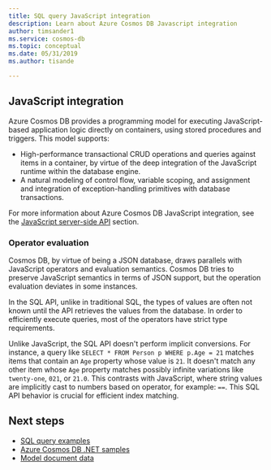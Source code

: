 ```yaml
---
title: SQL query JavaScript integration
description: Learn about Azure Cosmos DB Javascript integration
author: timsander1
ms.service: cosmos-db
ms.topic: conceptual
ms.date: 05/31/2019
ms.author: tisande

---
```

## <a id="JavaScriptIntegration"></a>JavaScript integration

Azure Cosmos DB provides a programming model for executing JavaScript-based application logic directly on containers, using stored procedures and triggers. This model supports:

* High-performance transactional CRUD operations and queries against items in a container, by virtue of the deep integration of the JavaScript runtime within the database engine.
* A natural modeling of control flow, variable scoping, and assignment and integration of exception-handling primitives with database transactions. 

For more information about Azure Cosmos DB JavaScript integration, see the [JavaScript server-side API](sql-query-execution.md#JavaScriptServerSideApi) section.

### Operator evaluation

Cosmos DB, by virtue of being a JSON database, draws parallels with JavaScript operators and evaluation semantics. Cosmos DB tries to preserve JavaScript semantics in terms of JSON support, but the operation evaluation deviates in some instances.

In the SQL API, unlike in traditional SQL, the types of values are often not known until the API retrieves the values from the database. In order to efficiently execute queries, most of the operators have strict type requirements.

Unlike JavaScript, the SQL API doesn't perform implicit conversions. For instance, a query like `SELECT * FROM Person p WHERE p.Age = 21` matches items that contain an `Age` property whose value is `21`. It doesn't match any other item whose `Age` property matches possibly infinite variations like `twenty-one`, `021`, or `21.0`. This contrasts with JavaScript, where string values are implicitly cast to numbers based on operator, for example: `==`. This SQL API behavior is crucial for efficient index matching.

## Next steps

- [SQL query examples](how-to-sql-query.md)
- [Azure Cosmos DB .NET samples](https://github.com/Azure/azure-cosmosdb-dotnet)
- [Model document data](modeling-data.md)
